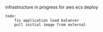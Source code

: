 infrastructure in progress for aws ecs deploy

    todo:
        fix application load balancer
        pull initial image from external